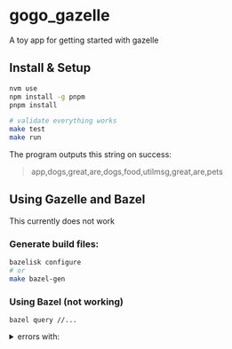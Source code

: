 # gogo_gazelle

A toy app for getting started with gazelle

## Install & Setup

```bash
nvm use
npm install -g pnpm
pnpm install

# validate everything works
make test
make run
```

The program outputs this string on success:
> app,dogs,great,are,dogs,food,utilmsg,great,are,pets

## Using Gazelle and Bazel

This currently does not work

### Generate build files:
```bash
bazelisk configure
# or
make bazel-gen
```

### Using Bazel (not working)
```
bazel query //...
```

<details close><summary>errors with:</summary>

ERROR: Traceback (most recent call last):
	File "/Users/andrewklotz/workspace/bazel_js_playground/gogo_gazelle/src/app/pets/BUILD.bazel", line 3, column 11, in <toplevel>
		ts_project(
	File "/private/var/tmp/_bazel_andrewklotz/088ec916b4fc655548e899ea2cc40be4/external/aspect_rules_ts/ts/defs.bzl", line 273, column 17, in ts_project
		fail("No tsconfig.json file found in {}/. You must set the tsconfig attribute on {}.".format(
Error in fail: No tsconfig.json file found in src/app/pets/. You must set the tsconfig attribute on @//src/app/pets:pets.
ERROR: Traceback (most recent call last):
	File "/Users/andrewklotz/workspace/bazel_js_playground/gogo_gazelle/src/BUILD.bazel", line 3, column 11, in <toplevel>
		ts_project(
	File "/private/var/tmp/_bazel_andrewklotz/088ec916b4fc655548e899ea2cc40be4/external/aspect_rules_ts/ts/defs.bzl", line 273, column 17, in ts_project
		fail("No tsconfig.json file found in {}/. You must set the tsconfig attribute on {}.".format(
Error in fail: No tsconfig.json file found in src/. You must set the tsconfig attribute on @//src:src.
ERROR: Traceback (most recent call last):
	File "/Users/andrewklotz/workspace/bazel_js_playground/gogo_gazelle/libs/dogs/src/BUILD.bazel", line 3, column 11, in <toplevel>
		ts_project(
	File "/private/var/tmp/_bazel_andrewklotz/088ec916b4fc655548e899ea2cc40be4/external/aspect_rules_ts/ts/defs.bzl", line 273, column 17, in ts_project
		fail("No tsconfig.json file found in {}/. You must set the tsconfig attribute on {}.".format(
Error in fail: No tsconfig.json file found in libs/dogs/src/. You must set the tsconfig attribute on @//libs/dogs/src:src.
ERROR: Traceback (most recent call last):
	File "/Users/andrewklotz/workspace/bazel_js_playground/gogo_gazelle/src/app/BUILD.bazel", line 3, column 11, in <toplevel>
		ts_project(
	File "/private/var/tmp/_bazel_andrewklotz/088ec916b4fc655548e899ea2cc40be4/external/aspect_rules_ts/ts/defs.bzl", line 273, column 17, in ts_project
		fail("No tsconfig.json file found in {}/. You must set the tsconfig attribute on {}.".format(
Error in fail: No tsconfig.json file found in src/app/. You must set the tsconfig attribute on @//src/app:app.
ERROR: Traceback (most recent call last):
	File "/Users/andrewklotz/workspace/bazel_js_playground/gogo_gazelle/libs/dogs/src/paws/BUILD.bazel", line 3, column 11, in <toplevel>
		ts_project(
	File "/private/var/tmp/_bazel_andrewklotz/088ec916b4fc655548e899ea2cc40be4/external/aspect_rules_ts/ts/defs.bzl", line 273, column 17, in ts_project
		fail("No tsconfig.json file found in {}/. You must set the tsconfig attribute on {}.".format(
Error in fail: No tsconfig.json file found in libs/dogs/src/paws/. You must set the tsconfig attribute on @//libs/dogs/src/paws:paws.
ERROR: Traceback (most recent call last):
	File "/Users/andrewklotz/workspace/bazel_js_playground/gogo_gazelle/src/app/food/BUILD.bazel", line 3, column 11, in <toplevel>
		ts_project(
	File "/private/var/tmp/_bazel_andrewklotz/088ec916b4fc655548e899ea2cc40be4/external/aspect_rules_ts/ts/defs.bzl", line 273, column 17, in ts_project
		fail("No tsconfig.json file found in {}/. You must set the tsconfig attribute on {}.".format(
Error in fail: No tsconfig.json file found in src/app/food/. You must set the tsconfig attribute on @//src/app/food:food.
ERROR: Traceback (most recent call last):
	File "/Users/andrewklotz/workspace/bazel_js_playground/gogo_gazelle/src/utils/BUILD.bazel", line 3, column 11, in <toplevel>
		ts_project(
	File "/private/var/tmp/_bazel_andrewklotz/088ec916b4fc655548e899ea2cc40be4/external/aspect_rules_ts/ts/defs.bzl", line 273, column 17, in ts_project
		fail("No tsconfig.json file found in {}/. You must set the tsconfig attribute on {}.".format(
Error in fail: No tsconfig.json file found in src/utils/. You must set the tsconfig attribute on @//src/utils:utils.
ERROR: package contains errors: src/app/food
ERROR: package contains errors: libs/dogs/src/paws
ERROR: package contains errors: src/app/pets
ERROR: package contains errors: src/utils
ERROR: package contains errors: libs/dogs/src
ERROR: package contains errors: src/app
ERROR: package contains errors: src
ERROR: Error evaluating '//...': error loading package 'libs/dogs/src/paws': Package 'libs/dogs/src/paws' contains errors
Loading: 8 packages loaded
Error: bazel exited with exit code: 7

</details>
